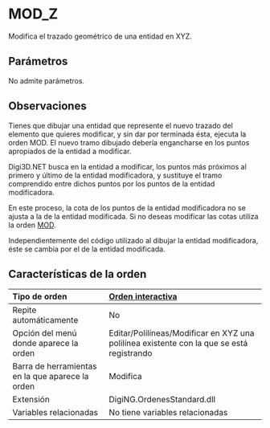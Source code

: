 # MOD\_Z

Modifica el trazado geométrico de una entidad en XYZ.

## Parámetros

No admite parámetros.

## Observaciones

Tienes que dibujar una entidad que represente el nuevo trazado del elemento que quieres modificar, y sin dar por terminada ésta, ejecuta la orden MOD. El nuevo tramo dibujado debería engancharse en los puntos apropiados de la entidad a modificar.

Digi3D.NET busca en la entidad a modificar, los puntos más próximos al primero y último de la entidad modificadora, y sustituye el tramo comprendido entre dichos puntos por los puntos de la entidad modificadora.

En este proceso, la cota de los puntos de la entidad modificadora no se ajusta a la de la entidad modificada. Si no deseas modificar las cotas utiliza la orden [MOD](https://github.com/digi21/docs/tree/7fc627c885c16fb88afc7cc05a6df2a2f4a54563/digi3d-net/referencia/digi3d.net/ventana-de-dibujo/ordenes/m/MOD.html).

Independientemente del código utilizado al dibujar la entidad modificadora, éste se cambia por el de la entidad modificada.

## Características de la orden

| Tipo de orden | [Orden interactiva](mod-z.md) |
| :--- | :--- |
| Repite automáticamente | No |
| Opción del menú donde aparece la orden | Editar/Polilíneas/Modificar en XYZ una polilínea existente con la que se está registrando |
| Barra de herramientas en la que aparece la orden | Modifica |
| Extensión | DigiNG.OrdenesStandard.dll |
| Variables relacionadas | No tiene variables relacionadas |

